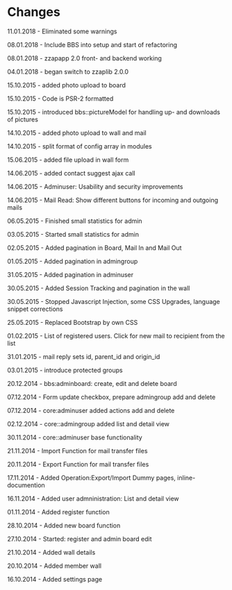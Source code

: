 Changes
=======

11.01.2018 - Eliminated some warnings

08.01.2018 - Include BBS into setup and start of refactoring

08.01.2018 - zzapapp 2.0 front- and backend working

04.01.2018 - began switch to zzaplib 2.0.0

15.10.2015 - added photo upload to board

15.10.2015 - Code is PSR-2 formatted

15.10.2015 - introduced bbs::pictureModel for handling up- and downloads of pictures

14.10.2015 - added photo upload to wall and mail

14.10.2015 - split format of config array in modules

15.06.2015 - added file upload in wall form

14.06.2015 - added contact suggest ajax call

14.06.2015 - Adminuser: Usability and security improvements

14.06.2015 - Mail Read: Show different buttons for incoming and outgoing mails

06.05.2015 - Finished small statistics for admin

03.05.2015 - Started small statistics for admin

02.05.2015 - Added pagination in Board, Mail In and Mail Out

01.05.2015 - Added pagination in admingroup

31.05.2015 - Added pagination in adminuser

30.05.2015 - Added Session Tracking and pagination in the wall

30.05.2015 - Stopped Javascript Injection, some CSS Upgrades, language snippet corrections

25.05.2015 - Replaced Bootstrap by own CSS

01.02.2015 - List of registered users. Click for new mail to recipient from the list

31.01.2015 - mail reply sets id, parent_id and origin_id

03.01.2015 - introduce protected groups

20.12.2014 - bbs:adminboard: create, edit and delete board

07.12.2014 - Form update checkbox, prepare admingroup add and delete

07.12.2014 - core:adminuser added actions add and delete

02.12.2014 - core::admingroup added list and detail view

30.11.2014 - core::adminuser base functionality

21.11.2014 - Import Function for mail transfer files

20.11.2014 - Export Function for mail transfer files

17.11.2014 - Added Operation:Export/Import Dummy pages, inline-documention

16.11.2014 - Added user admninistration: List and detail view

01.11.2014 - Added register function

28.10.2014 - Added new board function

27.10.2014 - Started: register and admin board edit

21.10.2014 - Added wall details

20.10.2014 - Added member wall

16.10.2014 - Added settings page